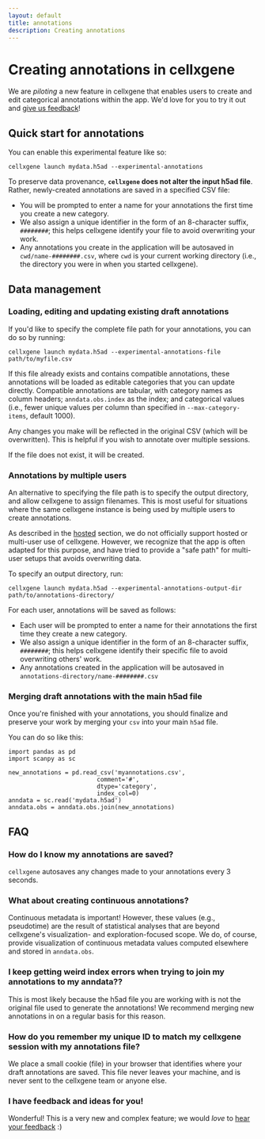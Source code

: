 ```yaml
---
layout: default
title: annotations
description: Creating annotations
---
```


# Creating annotations in cellxgene

We are _piloting_ a new feature in cellxgene that enables users to create and edit categorical annotations within the app. We'd love for you to try it out and [give us feedback](contact)!

## Quick start for annotations  

You can enable this experimental feature like so:

`cellxgene launch mydata.h5ad --experimental-annotations`

To preserve data provenance, **`cellxgene` does not alter the input h5ad file**.  
Rather, newly-created annotations are saved in a specified CSV file:  
- You will be prompted to enter a name for your annotations the first time you create a new category.  
- We also assign a unique identifier in the form of an 8-character suffix, `########`; this helps cellxgene identify your file to avoid overwriting your work.
- Any annotations you create in the application will be autosaved in `cwd/name-########.csv`, where `cwd` is your current working directory (i.e., the directory you were in when you started cellxgene).

## Data management

### Loading, editing and updating existing draft annotations  

If you'd like to specify the complete file path for your annotations, you can do so by running:  
```
cellxgene launch mydata.h5ad --experimental-annotations-file path/to/myfile.csv
```

If this file already exists and contains compatible annotations, these annotations will be loaded as editable categories that you can update directly. Compatible annotations are tabular, with category names as column headers; `anndata.obs.index` as the index; and categorical values (i.e., fewer unique values per column than specified in `--max-category-items`, default 1000).

Any changes you make will be reflected in the original CSV (which will be overwritten). This is helpful if you wish to annotate over multiple sessions.

If the file does not exist, it will be created.

### Annotations by multiple users  

An alternative to specifying the file path is to specify the output directory, and allow cellxgene to assign filenames. This is most useful for situations where the same cellxgene instance is being used by multiple users to create annotations.

As described in the [hosted](hosted) section, we do not officially support hosted or multi-user use of cellxgene. However, we recognize that the app is often adapted for this purpose, and have tried to provide a "safe path" for multi-user setups that avoids overwriting data.

To specify an output directory, run:  
```
cellxgene launch mydata.h5ad --experimental-annotations-output-dir path/to/annotations-directory/
```

For each user, annotations will be saved as follows:  
- Each user will be prompted to enter a name for their annotations the first time they create a new category.  
- We also assign a unique identifier in the form of an 8-character suffix, `########`; this helps cellxgene identify their specific file to avoid overwriting others' work.
- Any annotations created in the application will be autosaved in `annotations-directory/name-########.csv`


### Merging draft annotations with the main h5ad file

Once you're finished with your annotations, you should finalize and preserve your work by merging your `csv` into your main `h5ad` file.

You can do so like this:  
```
import pandas as pd
import scanpy as sc

new_annotations = pd.read_csv('myannotations.csv',
                         comment='#',
                         dtype='category',
                         index_col=0)
anndata = sc.read('mydata.h5ad')
anndata.obs = anndata.obs.join(new_annotations)
```

## FAQ

### How do I know my annotations are saved?
`cellxgene` autosaves any changes made to your annotations every 3 seconds.

### What about creating continuous annotations?  
Continuous metadata is important! However, these values (e.g., pseudotime) are the result of statistical analyses that are beyond cellxgene's visualization- and exploration-focused scope. We do, of course, provide visualization of continuous metadata values computed elsewhere and stored in `anndata.obs`.

### I keep getting weird index errors when trying to join my annotations to my anndata??  
This is most likely because the h5ad file you are working with is not the original file used to generate the annotations! We recommend merging new annotations in on a regular basis for this reason.

### How do you remember my unique ID to match my cellxgene session with my annotations file?
We place a small cookie (file) in your browser that identifies where your draft annotations are saved. This file never leaves your machine, and is never sent to the cellxgene team or anyone else.

### I have feedback and ideas for you!
Wonderful! This is a very new and complex feature; we would _love_ to [hear your feedback](contact) :)
